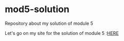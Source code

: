 # mod5-solution
Repository about my solution of module 5

Let's go on my site for the solution of module 5 :[HERE](https://padcesar.github.io/mod5-solution/mySite)
